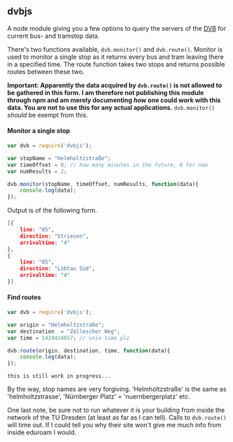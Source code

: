 ## dvbjs

A node module giving you a few options to query the servers of the [DVB](http://dvb.de) for current bus- and tramstop data.

There's two functions available, `dvb.monitor()` and `dvb.route()`. Monitor is used to monitor a single stop as it returns every bus and tram leaving there in a specified time. The route function takes two stops and returns possible routes between these two.

**Important: Apparently the data acquired by `dvb.route()` is not allowed to be gathered in this form. I am therefore not publishing this module through npm and am merely documenting *how* one could work with this data. You are not to use this for any actual applications.**
`dvb.monitor()` *should* be exempt from this.

#### Monitor a single stop

```js
var dvb = require('dvbjs');

var stopName = "Helmholtzstraße";
var timeOffset = 0; // how many minutes in the future, 0 for now
var numResults = 2;

dvb.monitor(stopName, timeOffset, numResults, function(data){
    console.log(data);
});

```

Output is of the following form.

```json
[{
    line: "85",
    direction: "Striesen",
    arrivaltime: "4"
},
{
    line: "85",
    direction: "Löbtau Süd",
    arrivaltime: "4"
}]
```

#### Find routes

```js
var dvb = require('dvbjs');

var origin = "Helmholtzstraße";
var destination  = "Zellescher Weg";
var time = 1419424657; // unix time plz

dvb.route(origin, destination, time, function(data){
    console.log(data);
});
```

```
this is still work in progress...
```

By the way, stop names are very forgiving. 'Helmholtzstraße' is the same as 'helmholtzstrasse', 'Nürnberger Platz' = 'nuernbergerplatz' etc.

One last note, be sure not to run whatever it is your building from inside the network of the TU Dresden (at least as far as I can tell). Calls to `dvb.route()` will time out. If I could tell you why their site won't give me much info from inside eduroam I would.
